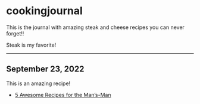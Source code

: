 # cookingjournal
This is the journal with amazing steak and cheese recipes you can never forget!!

Steak is my favorite!

---

## September 23, 2022
This is an amazing recipe!
- [5 Awesome Recipes for the Man’s-Man](https://www.artofmanliness.com/living/food-drink/5-awesome-recipes-for-the-mans-man/)
